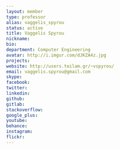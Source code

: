 ```yaml
---
layout: member
type: professor
alias: vaggelis_spyrou
status: active
title: Vaggelis Spyrou
nickname:
bio:
department: Computer Engineering
avatar: http://i.imgur.com/dJKZA4z.jpg
projects:
website: http://users.teilam.gr/~vspyrou/
email: vaggelis.spyrou@gmail.com
skype:
facebook:
twitter:
linkedin:
github:
gitlab:
stackoverflow:
google_plus:
youtube:
behance:
instagram:
flickr:
---
```

